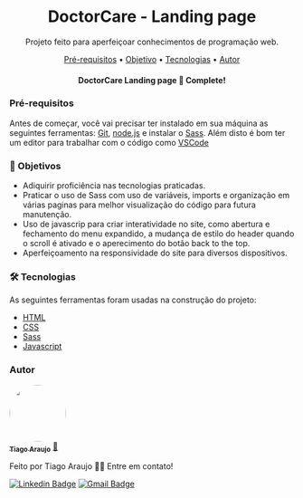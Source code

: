 <h1 align="center">DoctorCare - Landing page</h1>
<p align="center">Projeto feito para aperfeiçoar conhecimentos de programação web.</p>

<p align="center">
 <a href="#pre-requisitos">Pré-requisitos</a> •
 <a href="#objetivo">Objetivo</a> •
 <a href="#tecnologias">Tecnologias</a> • 
 <a href="#autor">Autor</a>
</p>
<h4 align="center"> 
   DoctorCare Landing page 🚀 Complete!
</h4>

<h3 id="pre-requisitos">Pré-requisitos</h3>

Antes de começar, você vai precisar ter instalado em sua máquina as seguintes ferramentas:
[Git](https://git-scm.com), [node.js](https://nodejs.org/en/) e instalar o [Sass](https://sass-lang.com/).
Além disto é bom ter um editor para trabalhar com o código como [VSCode](https://code.visualstudio.com/)

<h3 id="objetivo">🎯 Objetivos</h3>

- Adiquirir proficiência nas tecnologias praticadas.
- Praticar o uso de Sass com uso de variáveis, imports e organização em várias paginas para melhor visualização do código para futura manutenção.
- Uso de javascrip para criar interatividade no site, como abertura e fechamento do menu expandido, a mudança de estilo do header quando o scroll é ativado e o aperecimento do botão back to the top.
- Aperfeiçoamento na responsividade do site para diversos dispositivos.
<h3 id="tecnologias">🛠 Tecnologias</h3>

As seguintes ferramentas foram usadas na construção do projeto:

- [HTML](https://developer.mozilla.org/pt-BR/docs/Web/HTML)
- [CSS](https://developer.mozilla.org/pt-BR/docs/Web/CSS)
- [Sass](https://sass-lang.com/)
- [Javascript](https://www.javascript.com/)

<h3 id="autor">Autor</h3>


<a href="https://www.linkedin.com/in/tiago-muniz-de-araujo-2b5b8a89/">
 <img style="border-radius: 50%;" src="https://avatars.githubusercontent.com/u/102497603?s=400&u=36ca4d7e208862291ff6e3cdbdfb76d5a4d2b0fc&v=4" width="100px;" alt=""/>
 <br />
 <sub><b>Tiago Araujo</b></sub></a> <a href="https://app.rocketseat.com.br/me/tiago-muniz-de-araujo-01020" title="Rocketseat">🚀</a>


Feito por Tiago Araujo 👋🏽 Entre em contato!

[![Linkedin Badge](https://img.shields.io/badge/-Tiago-blue?style=flat-square&logo=Linkedin&logoColor=white&link=https://www.linkedin.com/in/tiago-muniz-de-araujo-2b5b8a89/)](https://www.linkedin.com/in/tiago-muniz-de-araujo-2b5b8a89/) 
[![Gmail Badge](https://img.shields.io/badge/-tiagomuniz130@gmail.com-c14438?style=flat-square&logo=Gmail&logoColor=white&link=mailto:tiagomuniz130@gmail.com)](mailto:tiagomuniz130@gmail.com)

